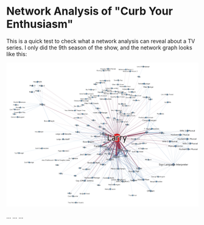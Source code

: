 # Network Analysis of "Curb Your Enthusiasm"

This is a quick test to check what a network analysis can reveal about a TV series.
I only did the 9th season of the show, and the network graph looks like this:

![Curb Your Enthusiasm, Season 9, Network Graph](/s9/curb-season-9-network-graph-1024px.png)

… … …
